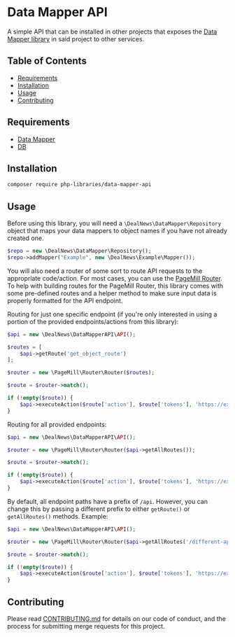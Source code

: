 # Data Mapper API

A simple API that can be installed in other projects that exposes the [Data Mapper library](https://github.com/dealnews/data-mapper) in said project to other services.

## Table of Contents

- [Requirements](#requirements)
- [Installation](#installation)
- [Usage](#usage)
- [Contributing](#contributing)

## Requirements

- [Data Mapper](https://github.com/dealnews/data-mapper)
- [DB](https://github.com/dealnews/db)

## Installation

```sh
composer require php-libraries/data-mapper-api
```

## Usage

Before using this library, you will need a `\DealNews\DataMapper\Repository` object that maps your data mappers to object names if you
have not already created one.

```php
$repo = new \DealNews\DataMapper\Repository();
$repo->addMapper("Example", new \DealNews\Example\Mapper());
```

You will also need a router of some sort to route API requests to the appropriate code/action. For most cases, you can
use the [PageMill Router](https://github.com/dealnews/pagemill-router). To help with building routes for the PageMill
Router, this library comes with some pre-defined routes and a helper method to make sure input data is properly formatted
for the API endpoint.

Routing for just one specific endpoint (if you're only interested in using a portion of the provided endpoints/actions from this library):
```php
$api = new \DealNews\DataMapperAPI\API();

$routes = [
    $api->getRoute('get_object_route')
];

$router = new \PageMill\Router\Router($routes);

$route = $router->match();

if (!empty($route)) {
    $api->executeAction($route['action'], $route['tokens'], 'https://example.com', $repo);
}
```

Routing for all provided endpoints:
```php
$api = new \DealNews\DataMapperAPI\API();

$router = new \PageMill\Router\Router($api->getAllRoutes());

$route = $router->match();

if (!empty($route)) {
    $api->executeAction($route['action'], $route['tokens'], 'https://example.com', $repo);
}
```

By default, all endpoint paths have a prefix of `/api`. However, you can change this by passing a different prefix to
either `getRoute()` or `getAllRoutes()` methods. Example:
```php
$api = new \DealNews\DataMapperAPI\API();

$router = new \PageMill\Router\Router($api->getAllRoutes('/different-api-path-prefix'));

$route = $router->match();

if (!empty($route)) {
    $api->executeAction($route['action'], $route['tokens'], 'https://example.com', $repo);
}
```

## Contributing

Please read [CONTRIBUTING.md](CONTRIBUTING.md) for details on our code of
conduct, and the process for submitting merge requests for this project.
